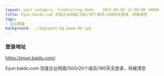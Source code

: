 ```yaml
---
layout: post category: freehosting date:   2022-01-03 12:50:00 +0800
title: Eyun.baidu.com 百度企业网盘/50G/20个成员/180天无登录，将被清空
tags:
- 企业网盘
background: ../img/post-bg-poem-09.jpg
---
```




### 登录地址<br>
https://eyun.baidu.com/

Eyun.baidu.com 百度企业网盘/50G/20个成员/180天无登录，将被清空